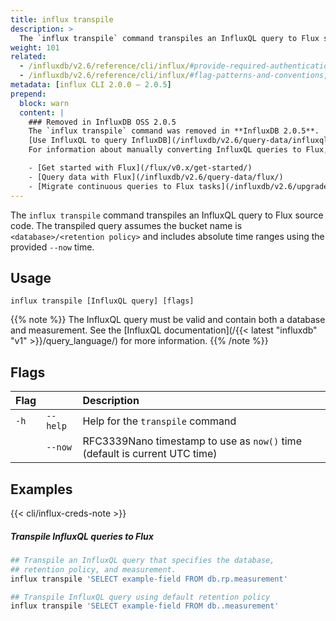 ```yaml
---
title: influx transpile
description: >
  The `influx transpile` command transpiles an InfluxQL query to Flux source code.
weight: 101
related:
  - /influxdb/v2.6/reference/cli/influx/#provide-required-authentication-credentials, influx CLI—Provide required authentication credentials
  - /influxdb/v2.6/reference/cli/influx/#flag-patterns-and-conventions, influx CLI—Flag patterns and conventions
metadata: [influx CLI 2.0.0 – 2.0.5]
prepend:
  block: warn
  content: |
    ### Removed in InfluxDB OSS 2.0.5
    The `influx transpile` command was removed in **InfluxDB 2.0.5**.
    [Use InfluxQL to query InfluxDB](/influxdb/v2.6/query-data/influxql/).
    For information about manually converting InfluxQL queries to Flux, see:

    - [Get started with Flux](/flux/v0.x/get-started/)
    - [Query data with Flux](/influxdb/v2.6/query-data/flux/)
    - [Migrate continuous queries to Flux tasks](/influxdb/v2.6/upgrade/v1-to-v2/migrate-cqs/)
---
```


The `influx transpile` command transpiles an InfluxQL query to Flux source code.
The transpiled query assumes the bucket name is `<database>/<retention policy>`
and includes absolute time ranges using the provided `--now` time.

## Usage
```
influx transpile [InfluxQL query] [flags]
```

{{% note %}}
The InfluxQL query must be valid and contain both a database and measurement.
See the [InfluxQL documentation](/{{< latest "influxdb" "v1" >}}/query_language/) for more information.
{{% /note %}}

## Flags
| Flag |          | Description                                                                |
|:---- |:---      |:-----------                                                                |
| `-h` | `--help` | Help for the `transpile` command                                           |
|      | `--now`  | RFC3339Nano timestamp to use as `now()` time (default is current UTC time) |

## Examples

{{< cli/influx-creds-note >}}

##### Transpile InfluxQL queries to Flux
```sh
## Transpile an InfluxQL query that specifies the database,
## retention policy, and measurement.
influx transpile 'SELECT example-field FROM db.rp.measurement'

## Transpile InfluxQL query using default retention policy
influx transpile 'SELECT example-field FROM db..measurement'
```
